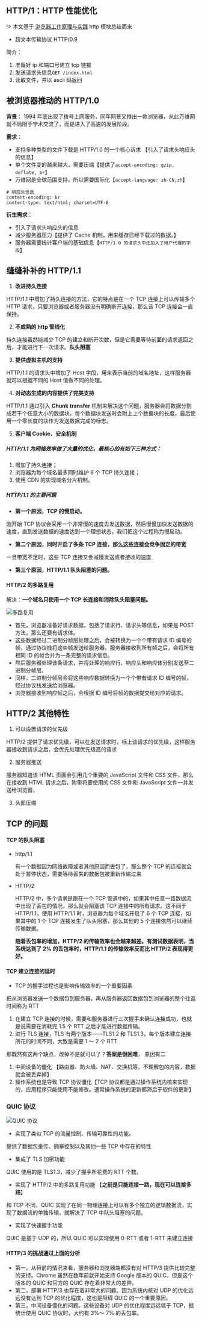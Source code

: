 ## HTTP/1：HTTP 性能优化

!> 本文基于 [浏览器工作原理与实践](https://time.geekbang.org/column/intro/216) http 模块总结而来

- 超文本传输协议 HTTP/0.9

简介：

1. 准备好 ip 和端口号建立 tcp 链接
2. 发送请求头信息`GET /index.html`
3. 读取文件，并以 ascii 码返回

## 被浏览器推动的 HTTP/1.0

**背景**： 1994 年底出现了拨号上网服务，同年网景又推出一款浏览器，从此万维网就不局限于学术交流了，而是进入了高速的发展阶段。

**需求**：

- 支持多种类型的文件下载是 HTTP/1.0 的一个核心诉求 【引入了请求头响应头的信息】
- 单个文件变的越来越大，需要压缩【提供了`accept-encoding: gzip, deflate, br`】
- 万维网是全球范围支持，所以需要国际化【`accept-language: zh-CN,zh`】

```
# 响应头信息
content-encoding: br
content-type: text/html; charset=UTF-8
```

**衍生需求**：

- 引入了请求头响应头的信息
- 减少服务器压力【提供了 Cache 机制，用来缓存已经下载过的数据。】
- 服务器需要统计客户端的基础信息【`HTTP/1.0 的请求头中还加入了用户代理的字段`】

## 缝缝补补的 HTTP/1.1

1. **改进持久连接**

HTTP/1.1 中增加了持久连接的方法，它的特点是在一个 TCP 连接上可以传输多个 HTTP 请求，只要浏览器或者服务器没有明确断开连接，那么该 TCP 连接会一直保持。

2. **不成熟的 http 管线化**

持久连接虽然能减少 TCP 的建立和断开次数，但是它需要等待前面的请求返回之后，才能进行下一次请求。**队头阻塞**

3. **提供虚拟主机的支持**

HTTP/1.1 的请求头中增加了 Host 字段，用来表示当前的域名地址，这样服务器就可以根据不同的 Host 值做不同的处理。

4. **对动态生成的内容提供了完美支持**

HTTP/1.1 通过引入 **Chunk transfer** 机制来解决这个问题，服务器会将数据分割成若干个任意大小的数据块，每个数据块发送时会附上上个数据块的长度，最后使用一个零长度的块作为发送数据完成的标志。

5. **客户端 Cookie、安全机制**

##### HTTP/1.1 为网络效率做了大量的优化，最核心的有如下三种方式：

1. 增加了持久连接；
2. 浏览器为每个域名最多同时维护 6 个 TCP 持久连接；
3. 使用 CDN 的实现域名分片机制。

##### HTTP/1.1 的主要问题

- **第一个原因，TCP 的慢启动。**

刚开始 TCP 协议会采用一个非常慢的速度去发送数据，然后慢慢加快发送数据的速度，直到发送数据的速度达到一个理想状态，我们把这个过程称为慢启动。

- **第二个原因，同时开启了多条 TCP 连接，那么这些连接会竞争固定的带宽**

一旦带宽不足时，这些 TCP 连接又会减慢发送或者接收的速度

- **第三个原因，HTTP/1.1 队头阻塞的问题。**

#### HTTP/2 的多路复用

解决：**一个域名只使用一个 TCP 长连接和消除队头阻塞问题。**

![多路复用](./images/86cdf01a3af7f4f755d28917e58aae6a.png)

- 首先，浏览器准备好请求数据，包括了请求行、请求头等信息，如果是 POST 方法，那么还要有请求体。
- 这些数据经过二进制分帧层处理之后，会被转换为一个个带有请求 ID 编号的帧，通过协议栈将这些帧发送给服务器。服务器接收到所有帧之后，会将所有相同 ID 的帧合并为一条完整的请求信息。
- 然后服务器处理该条请求，并将处理的响应行、响应头和响应体分别发送至二进制分帧层。
- 同样，二进制分帧层会将这些响应数据转换为一个个带有请求 ID 编号的帧，经过协议栈发送给浏览器。
- 浏览器接收到响应帧之后，会根据 ID 编号将帧的数据提交给对应的请求。

## HTTP/2 其他特性

1. 可以设置请求的优先级

HTTP/2 提供了请求优先级，可以在发送请求时，标上该请求的优先级，这样服务器接收到请求之后，会优先处理优先级高的请求

2. 服务器推送

服务器知道该 HTML 页面会引用几个重要的 JavaScript 文件和 CSS 文件，那么在接收到 HTML 请求之后，附带将要使用的 CSS 文件和 JavaScript 文件一并发送给浏览器，

3. 头部压缩

## TCP 的问题

#### TCP 的队头阻塞

- http/1.1

  有一个数据因为网络故障或者其他原因而丢包了，那么整个 TCP 的连接就会处于暂停状态，需要等待丢失的数据包被重新传输过来

- HTTP/2

  HTTP/2 中，多个请求是跑在一个 TCP 管道中的，如果其中任意一路数据流中出现了丢包的情况，那么就会阻塞该 TCP 连接中的所有请求。这不同于 HTTP/1.1，使用 HTTP/1.1 时，浏览器为每个域名开启了 6 个 TCP 连接，如果其中的 1 个 TCP 连接发生了队头阻塞，那么其他的 5 个连接依然可以继续传输数据。

  **随着丢包率的增加，HTTP/2 的传输效率也会越来越差。有测试数据表明，当系统达到了 2% 的丢包率时，HTTP/1.1 的传输效率反而比 HTTP/2 表现得更好。**

#### TCP 建立连接的延时

- TCP 的握手过程也是影响传输效率的一个重要因素

把从浏览器发送一个数据包到服务器，再从服务器返回数据包到浏览器的整个往返时间称为 RTT

1. 在建立 TCP 连接的时候，需要和服务器进行三次握手来确认连接成功，也就是说需要在消耗完 1.5 个 RTT 之后才能进行数据传输。
2. 进行 TLS 连接，TLS 有两个版本——TLS1.2 和 TLS1.3，每个版本建立连接所花的时间不同，大致是需要 1 ～ 2 个 RTT

那既然有这两个缺点，改掉不是就可以了？**答案是很困难**， 原因有二

1. 中间设备的僵化 【路由器、防火墙、NAT、交换机等，不理解包的内容，数据就会被丢弃掉】
2. 操作系统也是导致 TCP 协议僵化【TCP 协议都是通过操作系统内核来实现的，应用程序只能使用不能修改。通常操作系统的更新都滞后于软件的更新】

### QUIC 协议

![QUIC 协议](./images/0bae470bb49747b9a59f9f4bb496a9c6.png)

- 实现了类似 TCP 的流量控制、传输可靠性的功能。

提供了数据包重传、拥塞控制以及其他一些 TCP 中存在的特性

- 集成了 TLS 加密功能

QUIC 使用的是 TLS1.3，减少了握手所花费的 RTT 个数。

- 实现了 HTTP/2 中的多路复用功能 【**之前是只能连接一路，现在可以连接多路**】

和 TCP 不同，QUIC 实现了在同一物理连接上可以有多个独立的逻辑数据流，实现了数据流的单独传输，就解决了 TCP 中队头阻塞的问题。

- 实现了快速握手功能

QUIC 是基于 UDP 的，所以 QUIC 可以实现使用 0-RTT 或者 1-RTT 来建立连接

#### HTTP/3 的挑战通过上面的分析

- 第一，从目前的情况来看，服务器和浏览器端都没有对 HTTP/3 提供比较完整的支持。Chrome 虽然在数年前就开始支持 Google 版本的 QUIC，但是这个版本的 QUIC 和官方的 QUIC 存在着非常大的差异。
- 第二，部署 HTTP/3 也存在着非常大的问题。因为系统内核对 UDP 的优化远远没有达到 TCP 的优化程度，这也是阻碍 QUIC 的一个重要原因。
- 第三，中间设备僵化的问题。这些设备对 UDP 的优化程度远远低于 TCP，据统计使用 QUIC 协议时，大约有 3%～ 7% 的丢包率。
